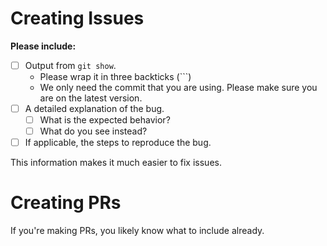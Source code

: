 # Creating Issues
**Please include:**
+ [ ] Output from `git show`.
  + Please wrap it in three backticks (\`\`\`)
  + We only need the commit that you are using. Please make sure you are on the latest version.
+ [ ] A detailed explanation of the bug.
  + [ ] What is the expected behavior?
  + [ ] What do you see instead?
+ [ ] If applicable, the steps to reproduce the bug.

This information makes it much easier to fix issues.

# Creating PRs
If you're making PRs, you likely know what to include already.
